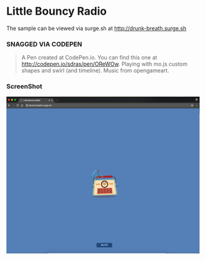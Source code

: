 # Little Bouncy Radio
The sample can be viewed via surge.sh at http://drunk-breath.surge.sh

### SNAGGED VIA CODEPEN
> A Pen created at CodePen.io. You can find this one at http://codepen.io/sdras/pen/OReWOw.
Playing with mo.js custom shapes and swirl (and timeline). Music from opengameart.

### ScreenShot

![Drunk Breath ScreenShot](/images/ss.png?raw=true "ScreenShot")
